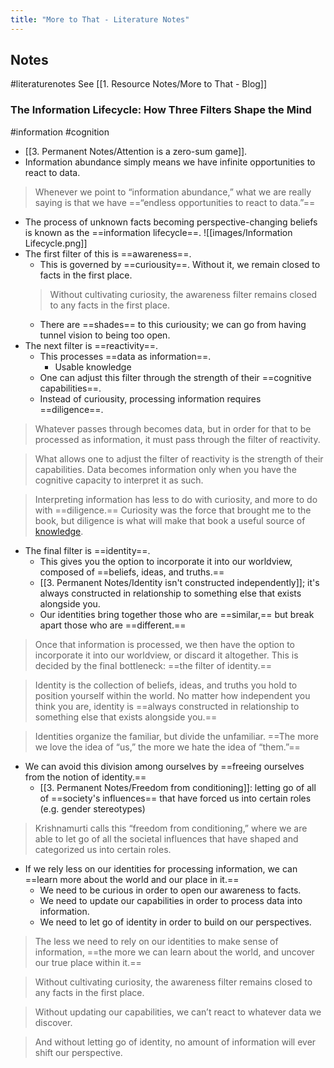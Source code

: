 ```yaml
---
title: "More to That - Literature Notes"
---
```

## Notes
#literaturenotes 
See [[1. Resource Notes/More to That - Blog]]
### The Information Lifecycle: How Three Filters Shape the Mind
#information #cognition
- [[3. Permanent Notes/Attention is a zero-sum game]].
- Information abundance simply means we have infinite opportunities to react to data.
>Whenever we point to “information abundance,” what we are really saying is that we have ==“endless opportunities to react to data.”==
- The process of unknown facts becoming perspective-changing beliefs is known as the ==information lifecycle==.
![[images/Information Lifecycle.png]]
- The first filter of this is ==awareness==.
	- This is governed by ==curiousity==. Without it, we remain closed to facts in the first place.
	> Without cultivating curiosity, the awareness filter remains closed to any facts in the first place.
	- There are ==shades== to this curiousity; we can go from having tunnel vision to being too open.
- The next filter is ==reactivity==.
	- This processes ==data as information==. 
		- Usable knowledge
	- One can adjust this filter through the strength of their ==cognitive capabilities==.
	- Instead of curiousity, processing information requires ==diligence==. 

> Whatever passes through becomes data, but in order for that to be processed as information, it must pass through the filter of reactivity.


> What allows one to adjust the filter of reactivity is the strength of their capabilities. Data becomes information only when you have the cognitive capacity to interpret it as such.

>  Interpreting information has less to do with curiosity, and more to do with ==diligence.== Curiosity was the force that brought me to the book, but diligence is what will make that book a useful source of [knowledge](https://moretothat.com/framework-for-knowledge/).
- The final filter is ==identity==.
	- This gives you the option to incorporate it into our worldview, composed of ==beliefs, ideas, and truths.==
	- [[3. Permanent Notes/Identity isn't constructed independently]]; it's always constructed in relationship to something else that exists alongside you.
	- Our identities bring together those who are ==similar,== but break apart those who are ==different.==

> Once that information is processed, we then have the option to incorporate it into our worldview, or discard it altogether. This is decided by the final bottleneck: ==the filter of identity.==


> Identity is the collection of beliefs, ideas, and truths you hold to position yourself within the world. No matter how independent you think you are, identity is ==always constructed in relationship to something else that exists alongside you.==

> Identities organize the familiar, but divide the unfamiliar. ==The more we love the idea of “us,” the more we hate the idea of “them.”==
- We can avoid this division among ourselves by ==freeing ourselves from the notion of identity.==
	- [[3. Permanent Notes/Freedom from conditioning]]: letting go of all of ==society's influences== that have forced us into certain roles (e.g. gender stereotypes)

> Krishnamurti calls this “freedom from conditioning,” where we are able to let go of all the societal influences that have shaped and categorized us into certain roles.


- If we rely less on our identities for processing information, we can ==learn more about the world and our place in it.==
	- We need to be curious in order to open our awareness to facts.
	- We need to update our capabilities in order to process data into information.
	- We need to let go of identity in order to build on our perspectives.

> The less we need to rely on our identities to make sense of information, ==the more we can learn about the world, and uncover our true place within it.==


> Without cultivating curiosity, the awareness filter remains closed to any facts in the first place.


> Without updating our capabilities, we can’t react to whatever data we discover.

> And without letting go of identity, no amount of information will ever shift our perspective.
